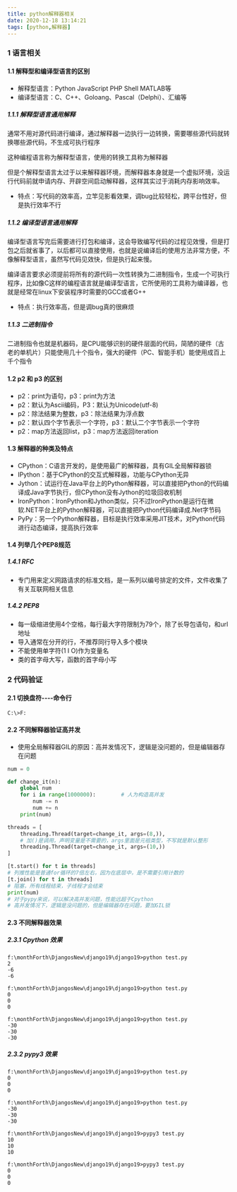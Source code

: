 ```yaml
---
title: python解释器相关
date: 2020-12-18 13:14:21
tags: [python,解释器]
---
```


### 1 语言相关

#### 1.1 解释型和编译型语言的区别

* 解释型语言：Python  JavaScript  PHP  Shell  MATLAB等
* 编译型语言：C、C++、Goloang、Pascal（Delphi）、汇编等

##### 1.1.1 解释型语言通用解释

通常不用对源代码进行编译，通过解释器一边执行一边转换，需要哪些源代码就转换哪些源代码，不生成可执行程序

这种编程语言称为解释型语言，使用的转换工具称为解释器

但是个解释型语言太过于以来解释器环境，而解释器本身就是一个虚拟环境，没运行代码前就申请内存、开辟空间启动解释器，这样其实过于消耗内存影响效率。

* 特点：写代码的效率高，立竿见影看效果，调bug比较轻松，跨平台性好，但是执行效率不行

##### 1.1.2 编译型语言通用解释

编译型语言写完后需要进行打包和编译，这会导致编写代码的过程见效慢，但是打包之后就省事了，以后都可以直接使用，也就是说编译后的使用方法非常方便，不像解释型语言，虽然写代码见效快，但是执行起来慢。

编译语言要求必须提前将所有的源代码一次性转换为二进制指令，生成一个可执行程序，比如像C这样的编程语言就是编译型语言，它所使用的工具称为编译器，也就是经常在linux下安装程序时需要的GCC或者G++

* 特点：执行效率高，但是调bug真的很麻烦

##### 1.1.3 二进制指令

二进制指令也就是机器码，是CPU能够识别的硬件层面的代码，简陋的硬件（古老的单机片）只能使用几十个指令，强大的硬件（PC、智能手机）能使用成百上千个指令

#### 1.2 p2 和 p3 的区别

* p2：print为语句，p3：print为方法
* p2：默认为Ascii编码，P3：默认为Unicode(utf-8)
* p2：除法结果为整数，p3：除法结果为浮点数
* p2：默认四个字节表示一个字符，p3：默认二个字节表示一个字符
* p2：map方法返回list，p3：map方法返回iteration

#### 1.3 解释器的种类及特点

* CPython：C语言开发的，是使用最广的解释器，具有GIL全局解释器锁
* IPython：基于CPython的交互式解释器，功能与CPython无异
* Jython：试运行在Java平台上的Python解释器，可以直接把Python的代码编译成Java字节执行，但CPython没有Jython的垃圾回收机制
* IronPython：IronPython和Jython类似，只不过IronPython是运行在微软.NET平台上的Python解释器，可以直接把Python代码编译成.Net字节码
* PyPy：另一个Python解释器，目标是执行效率采用JIT技术，对Python代码进行动态编译，提高执行效率

#### 1.4 列举几个PEP8规范

##### 1.4.1 RFC

* 专门用来定义网路请求的标准文档，是一系列以编号排定的文件，文件收集了有关互联网相关信息

##### 1.4.2 PEP8

* 每一级缩进使用4个空格，每行最大字符限制为79个，除了长导包语句，和url地址
* 导入通常在分开的行，不推荐同行导入多个模块
* 不能使用单字符(1 I O)作为变量名
* 类的首字母大写，函数的首字母小写

### 2 代码验证

#### 2.1 切换盘符----命令行

```shell
C:\>F:
```

#### 2.2 不同解释器验证高并发

* 使用全局解释器GIL的原因：高并发情况下，逻辑是没问题的，但是编辑器存在问题

```python
num = 0

def change_it(n):
    global num
    for i in range(1000000):		# 人为构造高并发
        num -= n
        num += n
    print(num)

threads = [
    threading.Thread(target=change_it, args=(8,)),
    # 加()是调用，声明变量是不需要的，args里面是元祖类型，不写就是默认整形
    threading.Thread(target=change_it, args=(10,))
]

[t.start() for t in threads]
# 列推性能是普通for循环的7倍左右，因为在底层中，是不需要引用计数的
[t.join() for t in threads]
# 阻塞，所有线程结束，子线程才会结束
print(num)
# 对于pypy来说，可以解决高并发问题，性能远超于Cpython
# 高并发情况下，逻辑是没问题的，但是编辑器存在问题，要加GIL锁
```

#### 2.3 不同解释器效果

##### 2.3.1 Cpython 效果

```shell
f:\monthForth\DjangosNew\django19\django19>python test.py
2
-6
-6

f:\monthForth\DjangosNew\django19\django19>python test.py
0
0
0

f:\monthForth\DjangosNew\django19\django19>python test.py
-30
-30
-30
```

##### 2.3.2 pypy3 效果

```shell
f:\monthForth\DjangosNew\django19\django19>python test.py
0
0
0

f:\monthForth\DjangosNew\django19\django19>python test.py
-30
-30
-30

f:\monthForth\DjangosNew\django19\django19>pypy3 test.py
10
10
10

f:\monthForth\DjangosNew\django19\django19>pypy3 test.py
0
0
0
```

